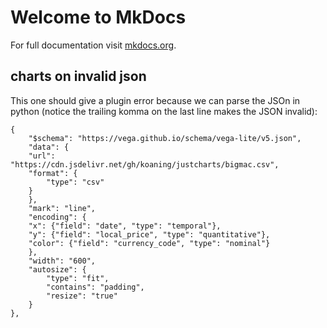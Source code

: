 # Welcome to MkDocs

For full documentation visit [mkdocs.org](https://www.mkdocs.org).


## charts on invalid json

This one should give a plugin error because we can parse the JSOn in python (notice the trailing komma on the last line makes the JSON invalid):

```vegalite
{
    "$schema": "https://vega.github.io/schema/vega-lite/v5.json",
    "data": {
    "url": "https://cdn.jsdelivr.net/gh/koaning/justcharts/bigmac.csv", 
    "format": {
        "type": "csv"
    }
    },
    "mark": "line",
    "encoding": {
    "x": {"field": "date", "type": "temporal"}, 
    "y": {"field": "local_price", "type": "quantitative"},
    "color": {"field": "currency_code", "type": "nominal"}
    },
    "width": "600",
    "autosize": {
        "type": "fit",
        "contains": "padding",
        "resize": "true"
    }
},
```